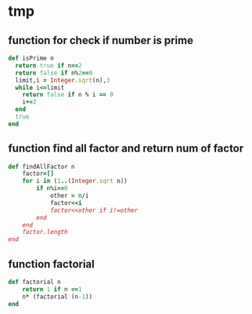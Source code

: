 # tmp

## function for check if number is prime
```ruby
def isPrime n
  return true if n==2
  return false if n%2==0
  limit,i = Integer.sqrt(n),3
  while i<=limit
    return false if n % i == 0
    i+=2
  end
  true
end
```

## function find all factor and return num of factor
```ruby
def findAllFactor n
    factor=[] 
    for i in (1..(Integer.sqrt n))
        if n%i==0
            other = n/i
            factor<<i
            factor<<other if i!=other
        end
    end
    factor.length
end
```


## function factorial 
```ruby
def factorial n
    return 1 if n ==1
    n* (factorial (n-1))
end
```